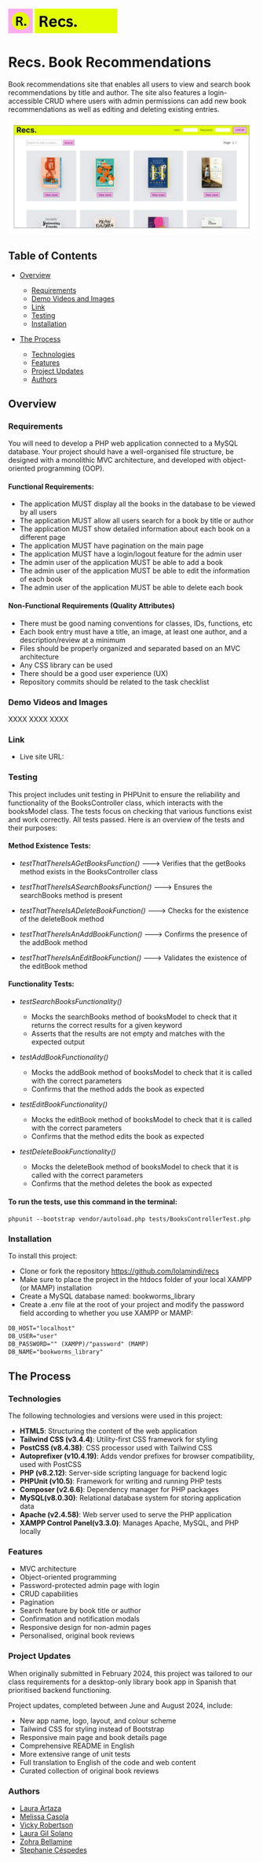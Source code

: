 ![ ](<resources/img/smaller recs.png>)       ![alt text](<resources/img/Recs. (3).jpg>)

# Recs. Book Recommendations
 
 Book recommendations site that enables all users to view and search book recommendations by title and author. The site also features a login-accessible CRUD where users with admin permissions can add new book recommendations as well as editing and deleting existing entries. 

![Recs. book recommendations app main page](<resources/img/main image.jpg>)

## Table of Contents

- [Overview](#overview)
  - [Requirements](#requirements)
  - [Demo Videos and Images](#demo-videos-and-images)
  - [Link](#link)
  - [Testing](#testing)
  - [Installation](#installation)

- [The Process](#the-process)
  - [Technologies](#technologies)
  - [Features](#features)
  - [Project Updates](#project-updates)
  - [Authors](#authors)

## Overview

### Requirements

You will need to develop a PHP web application connected to a MySQL database. Your project should have a well-organised file structure, be designed with a monolithic MVC architecture, and developed with object-oriented programming (OOP). 

#### Functional Requirements:
- The application MUST display all the books in the database to be viewed by all users
- The application MUST allow all users search for a book by title or author
- The application MUST show detailed information about each book on a different page
- The application MUST have pagination on the main page
- The application MUST have a login/logout feature for the admin user
- The admin user of the application MUST be able to add a book
- The admin user of the application MUST be able to edit the information of each book
- The admin user of the application MUST be able to delete each book

#### Non-Functional Requirements (Quality Attributes)
- There must be good naming conventions for classes, IDs, functions, etc
- Each book entry must have a title, an image, at least one author, and a description/review at a minimum
- Files should be properly organized and separated based on an MVC architecture
- Any CSS library can be used
- There should be a good user experience (UX) 
- Repository commits should be related to the task checklist

### Demo Videos and Images

XXXX XXXX XXXX

### Link 

- Live site URL: 


### Testing

This project includes unit testing in PHPUnit to ensure the reliability and functionality of the BooksController class, which interacts with the booksModel class. The tests focus on checking that various functions exist and work correctly. All tests passed. Here is an overview of the tests and their purposes:

#### Method Existence Tests:
- *testThatThereIsAGetBooksFunction()* ---> Verifies that the getBooks method exists in the BooksController class

- *testThatThereIsASearchBooksFunction()* ---> Ensures the searchBooks method is present

- *testThatThereIsADeleteBookFunction()* ---> Checks for the existence of the deleteBook method

- *testThatThereIsAnAddBookFunction()* ---> Confirms the presence of the addBook method

- *testThatThereIsAnEditBookFunction()* ---> Validates the existence of the editBook method

#### Functionality Tests:

- *testSearchBooksFunctionality()*
  - Mocks the searchBooks method of booksModel to check that it returns the correct results for a given keyword
  - Asserts that the results are not empty and matches with the expected output

- *testAddBookFunctionality()*
  - Mocks the addBook method of booksModel to check that it is called with the correct parameters
  - Confirms that the method adds the book as expected

- *testEditBookFunctionality()*
  - Mocks the editBook method of booksModel to check that it is called with the correct parameters
  - Confirms that the method edits the book as expected

- *testDeleteBookFunctionality()*
  - Mocks the deleteBook method of booksModel to check that it is called with the correct parameters
  - Confirms that the method deletes the book as expected



#### To run the tests, use this command in the terminal:

```
phpunit --bootstrap vendor/autoload.php tests/BooksControllerTest.php

```


### Installation 

To install this project: 

- Clone or fork the repository https://github.com/lolamindi/recs 
- Make sure to place the project in the htdocs folder of your local XAMPP (or MAMP) installation
- Create a MySQL database named: bookworms_library 
- Create a .env file at the root of your project and modify the password field according to whether you use XAMPP or MAMP:

```
DB_HOST="localhost"
DB_USER="user"
DB_PASSWORD="" (XAMPP)/"password" (MAMP)
DB_NAME="bookworms_library"
  ```



## The Process 

### Technologies

The following technologies and versions were used in this project:

- **HTML5**: Structuring the content of the web application
- **Tailwind CSS (v3.4.4)**: Utility-first CSS framework for styling
- **PostCSS (v8.4.38)**: CSS processor used with Tailwind CSS
- **Autoprefixer (v10.4.19)**: Adds vendor prefixes for browser compatibility, used with PostCSS
- **PHP (v8.2.12)**: Server-side scripting language for backend logic
- **PHPUnit (v10.5)**: Framework for writing and running PHP tests
- **Composer (v2.6.6)**: Dependency manager for PHP packages
- **MySQL(v8.0.30)**: Relational database system for storing application data 
- **Apache (v2.4.58)**: Web server used to serve the PHP application
- **XAMPP Control Panel(v3.3.0)**: Manages Apache, MySQL, and PHP locally

### Features 

- MVC architecture 
- Object-oriented programming
- Password-protected admin page with login
- CRUD capabilities 
- Pagination
- Search feature by book title or author
- Confirmation and notification modals
- Responsive design for non-admin pages 
- Personalised, original book reviews 

### Project Updates 

When originally submitted in February 2024, this project was tailored to our class requirements for a desktop-only library book app in Spanish that prioritised backend functioning.  

Project updates, completed between June and August 2024, include:

- New app name, logo, layout, and colour scheme
- Tailwind CSS for styling instead of Bootstrap 
- Responsive main page and book details page
- Comprehensive README in English
- More extensive range of unit tests 
- Full translation to English of the code and web content
- Curated collection of original book reviews
 

### Authors

  - [Laura Artaza](https://github.com/lolamindi)
  - [Melissa Casola](https://github.com/melitacasola)
  - [Vicky Robertson](https://github.com/vicki-robertson) 
  - [Laura Gil Solano](https://github.com/ImLauraGS)
  - [Zohra Bellamine](https://github.com/zohra-b)
  - [Stephanie Céspedes](https://github.com/tephyxp)
